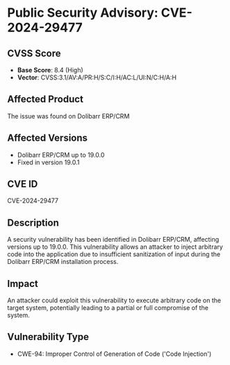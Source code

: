 # Public Security Advisory: CVE-2024-29477

## CVSS Score
- **Base Score**: 8.4 (High)
- **Vector**: CVSS:3.1/AV:A/PR:H/S:C/I:H/AC:L/UI:N/C:H/A:H

## Affected Product

The issue was found on Dolibarr ERP/CRM

## Affected Versions

- Dolibarr ERP/CRM up to 19.0.0
- Fixed in version 19.0.1

## CVE ID
CVE-2024-29477

## Description

A security vulnerability has been identified in Dolibarr ERP/CRM, affecting versions up to 19.0.0. This vulnerability allows an attacker to inject arbitrary code into the application due to insufficient sanitization of input during the Dolibarr ERP/CRM installation process.

## Impact

An attacker could exploit this vulnerability to execute arbitrary code on the target system, potentially leading to a partial or full compromise of the system.

## Vulnerability Type

- CWE-94: Improper Control of Generation of Code ('Code Injection')
